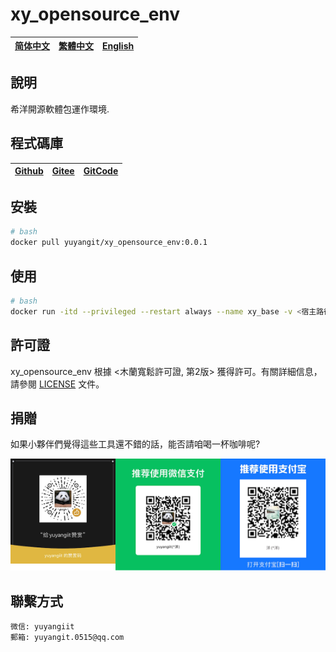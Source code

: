 <!--
 * @Author: 余洋 yuyangit.0515@qq.com
 * @Date: 2024-10-18 13:02:22
 * @LastEditors: 余洋 yuyangit.0515@qq.com
 * @LastEditTime: 2024-10-23 20:51:56
 * @FilePath: /xy_opensource_env/readme/README.zh-hant.md
 * @Description: 这是默认设置,请设置`customMade`, 打开koroFileHeader查看配置 进行设置: https://github.com/OBKoro1/koro1FileHeader/wiki/%E9%85%8D%E7%BD%AE
-->
# xy_opensource_env

| [简体中文](../README.md)         | [繁體中文](./README.zh-hant.md)        |                      [English](./README.en.md)          |
| ----------- | -------------|---------------------------------------|

## 說明

希洋開源軟體包運作環境.

## 程式碼庫

| [Github](https://github.com/xy-base/xy_opensource_env.git)         | [Gitee](https://gitee.com/xy-opensource/xy_opensource_env.git)        |                      [GitCode](https://gitcode.com/xy-opensource/xy_opensource_env.git)          |
| ----------- | -------------|---------------------------------------|


## 安裝

```bash
# bash
docker pull yuyangit/xy_opensource_env:0.0.1
```

## 使用

```bash
# bash
docker run -itd --privileged --restart always --name xy_base -v <宿主路径>:<容器路径> yuyangit/xy_opensource_env:0.0.1
```

## 許可證
xy_opensource_env 根據 <木蘭寬鬆許可證, 第2版> 獲得許可。有關詳細信息，請參閱 [LICENSE](../LICENSE) 文件。

## 捐贈

如果小夥伴們覺得這些工具還不錯的話，能否請咱喝一杯咖啡呢?  

![Pay-Total](./Pay-Total.png)

## 聯繫方式

```
微信: yuyangiit
郵箱: yuyangit.0515@qq.com
```